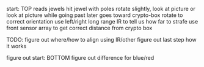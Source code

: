 start: TOP
reads jewels
hit jewel with poles
	rotate slightly, look at picture
	or look at picture while going past later
goes toward crypto-box
rotate to correct orientation
use left/right long range IR to tell us how far to strafe
use front sensor array to get correct distance from crypto box

TODO:
figure out where/how to align using IR/other
figure out last step how it works

figure out start: BOTTOM
figure out difference for blue/red
